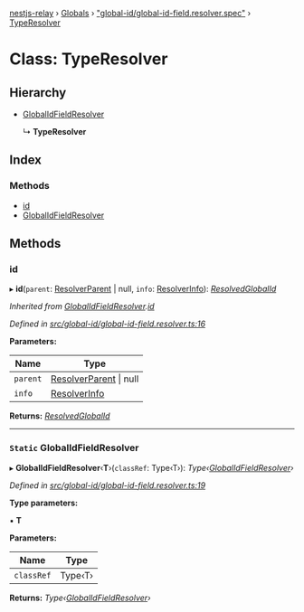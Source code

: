 [nestjs-relay](../README.md) › [Globals](../globals.md) › ["global-id/global-id-field.resolver.spec"](../modules/_global_id_global_id_field_resolver_spec_.md) › [TypeResolver](_global_id_global_id_field_resolver_spec_.typeresolver.md)

# Class: TypeResolver

## Hierarchy

* [GlobalIdFieldResolver](../interfaces/_global_id_global_id_field_resolver_.globalidfieldresolver.md)

  ↳ **TypeResolver**

## Index

### Methods

* [id](_global_id_global_id_field_resolver_spec_.typeresolver.md#id)
* [GlobalIdFieldResolver](_global_id_global_id_field_resolver_spec_.typeresolver.md#static-globalidfieldresolver)

## Methods

###  id

▸ **id**(`parent`: [ResolverParent](../interfaces/_global_id_global_id_field_resolver_.resolverparent.md) | null, `info`: [ResolverInfo](../interfaces/_global_id_global_id_field_resolver_.resolverinfo.md)): *[ResolvedGlobalId](_global_id_resolved_global_id_class_.resolvedglobalid.md)*

*Inherited from [GlobalIdFieldResolver](../interfaces/_global_id_global_id_field_resolver_.globalidfieldresolver.md).[id](../interfaces/_global_id_global_id_field_resolver_.globalidfieldresolver.md#id)*

*Defined in [src/global-id/global-id-field.resolver.ts:16](https://github.com/rogerballard/nestjs-relay/blob/e8933db/src/global-id/global-id-field.resolver.ts#L16)*

**Parameters:**

Name | Type |
------ | ------ |
`parent` | [ResolverParent](../interfaces/_global_id_global_id_field_resolver_.resolverparent.md) &#124; null |
`info` | [ResolverInfo](../interfaces/_global_id_global_id_field_resolver_.resolverinfo.md) |

**Returns:** *[ResolvedGlobalId](_global_id_resolved_global_id_class_.resolvedglobalid.md)*

___

### `Static` GlobalIdFieldResolver

▸ **GlobalIdFieldResolver**‹**T**›(`classRef`: Type‹T›): *Type‹[GlobalIdFieldResolver](../interfaces/_global_id_global_id_field_resolver_.globalidfieldresolver.md)›*

*Defined in [src/global-id/global-id-field.resolver.ts:19](https://github.com/rogerballard/nestjs-relay/blob/e8933db/src/global-id/global-id-field.resolver.ts#L19)*

**Type parameters:**

▪ **T**

**Parameters:**

Name | Type |
------ | ------ |
`classRef` | Type‹T› |

**Returns:** *Type‹[GlobalIdFieldResolver](../interfaces/_global_id_global_id_field_resolver_.globalidfieldresolver.md)›*
